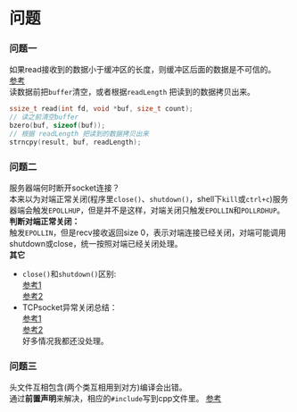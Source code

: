# 问题
### 问题一
如果read接收到的数据小于缓冲区的长度，则缓冲区后面的数据是不可信的。  
[参考](https://stackoverflow.com/questions/21556074/what-does-recv-write-into-bufferif-data-received-is-less-than-buffers-length)    
读数据前把`buffer`清空，或者根据`readLength` 把读到的数据拷贝出来。  
```cpp
ssize_t read(int fd, void *buf, size_t count);
// 读之前清空buffer
bzero(buf, sizeof(buf));
// 根据 readLength 把读到的数据拷贝出来
strncpy(result, buf, readLength);
```
### 问题二
服务器端何时断开socket连接？  
本来以为对端正常关闭(程序里`close()`、`shutdown()`，shell下`kill`或`ctrl+c`)服务器端会触发`EPOLLHUP`，但是并不是这样，对端关闭只触发`EPOLLIN`和`POLLRDHUP`。  
**判断对端正常关闭：**  
触发`EPOLLIN`，但是recv接收返回size 0，表示对端连接已经关闭，对端可能调用shutdown或close，统一按照对端已经关闭处理。  
**其它**  
* `close()`和`shutdown()`区别:  
[参考1](https://www.cnblogs.com/JohnABC/p/7238241.html)  
[参考2](https://blog.csdn.net/jnu_simba/article/details/9068059)  
* TCPsocket异常关闭总结：  
[参考1](https://blog.csdn.net/u012841800/article/details/20657947)  
[参考2](https://juejin.im/entry/59ab7a966fb9a024a04b1fde)  
好多情况我都还没处理。  
### 问题三 
头文件互相包含(两个类互相用到对方)编译会出错。  
通过**前置声明**来解决，相应的`#include`写到cpp文件里。
[参考](https://www.zhihu.com/question/23178386)




